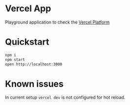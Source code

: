 # Vercel App

Playground application to check the [Vercel Platform](https://vercel.com)

# Quickstart

```bash
npm i
npm start
open http://localhost:3000
```

# Known issues

In current setup `vercel dev` is not configured for hot reload.
